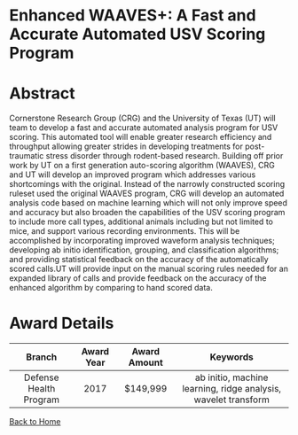 
Enhanced WAAVES+: A Fast and Accurate Automated USV Scoring Program
===================================================================

# Abstract


Cornerstone Research Group (CRG) and the University of Texas (UT) will team to develop a fast and accurate automated analysis program for USV scoring. This automated tool will enable greater research efficiency and throughput allowing greater strides in developing treatments for post-traumatic stress disorder through rodent-based research. Building off prior work by UT on a first generation auto-scoring algorithm (WAAVES), CRG and UT will develop an improved program which addresses various shortcomings with the original. Instead of the narrowly constructed scoring ruleset used the original WAAVES program, CRG will develop an automated analysis code based on machine learning which will not only improve speed and accuracy but also broaden the capabilities of the USV scoring program to include more call types, additional animals including but not limited to mice, and support various recording environments. This will be accomplished by incorporating improved waveform analysis techniques; developing ab initio identification, grouping, and classification algorithms; and providing statistical feedback on the accuracy of the automatically scored calls.UT will provide input on the manual scoring rules needed for an expanded library of calls and provide feedback on the accuracy of the enhanced algorithm by comparing to hand scored data.  

# Award Details

|Branch|Award Year|Award Amount|Keywords|
| :---: | :---: | :---: | :---: |
|Defense Health Program|2017|$149,999|ab initio, machine learning, ridge analysis, wavelet transform|
  
  


[Back to Home](https://github.com/chrischow/dod_sbir_awards/Reports/DJ/#1812)
